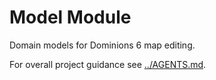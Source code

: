 # Model Module

Domain models for Dominions 6 map editing.

For overall project guidance see [../AGENTS.md](../AGENTS.md).
